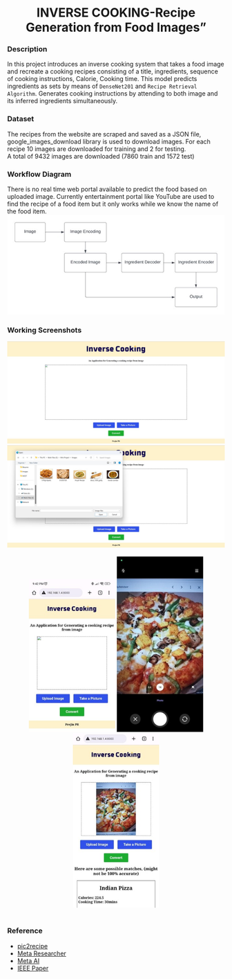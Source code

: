 <h1 align="center">INVERSE COOKING-Recipe Generation from Food Images”</h1>

### Description
In this project introduces an inverse cooking system that takes a food image and recreate a cooking recipes consisting of a title, ingredients, sequence of cooking instructions, Calorie, Cooking time.
This model predicts ingredients as sets by means of `DenseNet201` and `Recipe Retrieval Algorithm`. Generates cooking instructions by attending to both image and its inferred ingredients simultaneously.


### Dataset
The recipes from the website are scraped and saved as a JSON file, google_images_download library is used to download images. For each recipe 10 images are downloaded for training and 2 for testing. </br>
A total of 9432 images are downloaded (7860 train and 1572 test)


### Workflow Diagram
There is no real time web portal available to predict the food based on uploaded image. Currently entertainment portal like YouTube are used to find the recipe of a food item but it  only works while we know the name of the food item. 
<img src = "https://github.com/prejin2310/Inverse-Cooking/blob/d686306472e671c7a65d4b4d07e0dc45f0aaba6c/Screenshots/work1.jpg" alt = "" width="700px"/>


### Working Screenshots
<div align="center">
  <img src = "https://github.com/prejin2310/Inverse-Cooking/blob/f1c2669526468a88e57682c5de087537e73743f7/Screenshots/home.jpg" alt = "" width="700px"/>
  <img src = "https://github.com/prejin2310/Inverse-Cooking/blob/f1c2669526468a88e57682c5de087537e73743f7/Screenshots/upload.jpg" alt = "" width="700px"/>
</div>
<br/>
<div align="center">
  <img src = "https://github.com/prejin2310/Inverse-Cooking/blob/f1c2669526468a88e57682c5de087537e73743f7/Screenshots/mobile.jpg" alt = "" width="200px"/>
  <img src = "https://github.com/prejin2310/Inverse-Cooking/blob/f1c2669526468a88e57682c5de087537e73743f7/Screenshots/cam.jpg" alt = "" width="200px"/>
  <img src = "https://github.com/prejin2310/Inverse-Cooking/blob/f1c2669526468a88e57682c5de087537e73743f7/Screenshots/outmobile.jpg" alt = "" width="200px"/>
</div>
<br/>

  
### Reference
- [pic2recipe](http://pic2recipe.csail.mit.edu/)
- [Meta Researcher](https://ai.facebook.com/blog/inverse-cooking/)
- [Meta AI](https://research.facebook.com/file/1033483384091768/Inverse-Cooking-Recipe-Generation-from-Food-Images.pdf)
- [IEEE Paper](https://ieeexplore.ieee.org/document/8953192)
